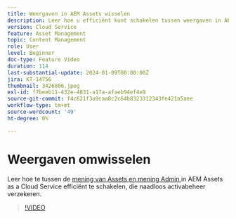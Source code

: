 ```yaml
---
title: Weergaven in AEM Assets wisselen
description: Leer hoe u efficiënt kunt schakelen tussen weergaven in AEM Assets as a Cloud Service, zodat u verzekerd bent van naadloos middelenbeheer.
version: Cloud Service
feature: Asset Management
topic: Content Management
role: User
level: Beginner
doc-type: Feature Video
duration: 114
last-substantial-update: 2024-01-09T00:00:00Z
jira: KT-14756
thumbnail: 3426806.jpeg
exl-id: f7beeb11-432e-4831-a17a-afaeb94ef4e9
source-git-commit: f4c621f3a9caa8c2c64b8323312343fe421a5aee
workflow-type: tm+mt
source-wordcount: '49'
ht-degree: 0%

---
```


# Weergaven omwisselen

Leer hoe te tussen de [ mening van Assets en mening Admin ](https://experienceleague.adobe.com/docs/experience-manager-cloud-service/content/assets/overview.html#persona-based-experiences) in AEM Assets as a Cloud Service efficiënt te schakelen, die naadloos activabeheer verzekeren.

>[!VIDEO](https://video.tv.adobe.com/v/3426806/?learn=on)
